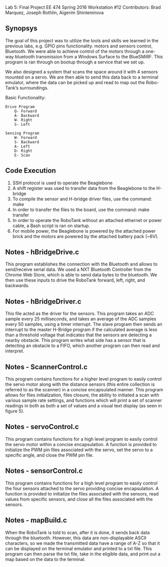 Lab 5: Final Project
EE 474 Spring 2016
Workstation #12
Contributors: Brad Marquez, Joseph Rothlin, Aigerim Shintemirova

## Synopsys

The goal of this project was to utilize the tools and skills we learned in the 
previous labs, e.g. GPIO pins functionality. motors and sensors control, Bluetooth.
We were able to achieve control of the motors through a one-way bluetooth transmission
from a Windows Surface to the BlueSMiRF. This program is ran through on bootup through
a service that we set up.

We also designed a system that scans the space around it with 4 sensors mounted on a
servo. We are then able to send this data back to a terminal emulator, where the data
can be picked up and read to map out the Robo-Tank’s surroundings.

Basic Functionality:

	Drive Program
		Q- Forward
		A- Backward
		W- Right
		S- Left
	
	Sensing Program
		W- Forward
		S- Backward
		A- Left
		D- Right
		E- Scan

## Code Execution
1. SSH protocol is used to operate the Beaglebone
2. A shift register was used to transfer data from the Beaglebone to the H-bridge
3. To compile the sensor and H-bridge driver files, use the command:
	make
3. In order to transfer the files to the board, use the command:
	make transfer
4. In order to operate the RoboTank without an attached ethernet or power cable,
	a Bash script is ran on startup.
5. For mobile power, the Beaglebone is powered by the attached power brick and
	the motors are powered by the attached battery pack (~6V).
	
## Notes - hBridgeDrive.c
This program establishes the connection with the Bluetooth and allows to send/receive
serial data. We used a NXT Bluetooth Controller from the Chrome Web Store, which is able
to send data bytes to the bluetooth. We then use these inputs to drive the RoboTank forward,
left, right, and backwards.

## Notes - hBridgeDriver.c
This file acted as the driver for the sensors. This program takes an ADC sample
every 25 milliseconds, and takes an average of the ADC samples every 50 samples,
using a timer interrupt. The slave program then sends an interrupt to the master
H-Bridge program if the calculated average is less than a threshold voltage that
indicates that the sensors are detecting a nearby obstacle. This program writes
what side has a sensor that is detecting an obstacle to a FIFO, which another
program can then read and interpret.

## Notes - ScannerControl.c
This program contains functions for a higher level program to easily control the
servo motor along with the distance sensors (this entire collection is referred to
as the scanner) in a concise encapsulated manner. This program allows for files
initialization, files closure, the ability to initiated a scan with various sample
rate settings, and functions which will print a set of scanner readings in both as
both a set of values and a visual text display (as seen in figure 5).

## Notes - servoControl.c
This program contains functions for a high level program to easily control the servo
motor within a concise encapsulation. A function is provided to initialize the PWM pin
files associated with the servo, set the servo to a specific angle, and close the PWM
pin file. 

## Notes - sensorControl.c
This program contains functions for a high level program to easily control the four
sensors attached to the servo providing concise encapsulation. A function is provided
to initialize the files associated with the sensors, read values from specific sensors,
and close all the files associated with the sensors.

## Notes - mapBuild.c
When the RoboTank is told to scan, after it is done, it sends back data through the
bluetooth. However, this data are non-displayable ASCII characters, so we made the
transmitted data have a range of A-Z so that it can be displayed on the terminal
emulator and printed to a txt file. This program can then parse the txt file, take
in the eligible data, and print out a map based on the data to the terminal.
